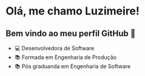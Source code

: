 # Olá, me chamo Luzimeire! 

## Bem vindo ao meu perfil GitHub 👋

- 💻 Desenvolvedora de Software 
- 📚 Formada em Engenharia de Produção
- 📚 Pós graduanda em Engenharia de Software

